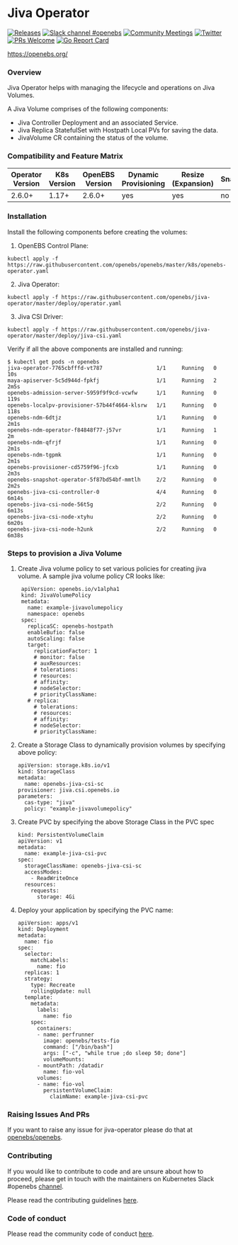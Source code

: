 # Jiva Operator

[![Releases](https://img.shields.io/github/release/openebs/openebs/all.svg?style=flat-square)](https://github.com/openebs/openebs/releases)
[![Slack channel #openebs](https://img.shields.io/badge/slack-openebs-brightgreen.svg?logo=slack)](https://kubernetes.slack.com/messages/openebs)
[![Community Meetings](https://img.shields.io/badge/Community-Meetings-blue)](https://hackmd.io/hiRcXyDTRVO2_Zs9fp0CAg)
[![Twitter](https://img.shields.io/twitter/follow/openebs.svg?style=social&label=Follow)](https://twitter.com/intent/follow?screen_name=openebs)
[![PRs Welcome](https://img.shields.io/badge/PRs-welcome-brightgreen.svg?style=flat-square)](https://github.com/openebs/openebs/blob/master/CONTRIBUTING.md)
[![Go Report Card](https://goreportcard.com/badge/github.com/openebs/jiva-csi)](https://goreportcard.com/report/github.com/openebs/jiva-operator)


https://openebs.org/

### Overview

Jiva Operator helps with managing the lifecycle and operations on Jiva Volumes.

A Jiva Volume comprises of the following components:

- Jiva Controller Deployment and an associated Service.
- Jiva Replica StatefulSet with Hostpath Local PVs for saving the data.
- JivaVolume CR containing the status of the volume.

### Compatibility and Feature Matrix

| Operator Version | K8s Version | OpenEBS Version | Dynamic Provisioning | Resize (Expansion) | Snapshots | Raw Block | AccessModes | Status |
| ---------------- | --------------- | ------------------- | --------------- | --------------------------- | ----------- | --------- | --------- | ---------- |
| 2.6.0+ |   1.17+   |   2.6.0+   |   yes   |    yes    |   no   |   yes   |   RWO   | alpha |

### Installation
Install the following components before creating the volumes:
1. OpenEBS Control Plane:
  ```
  kubectl apply -f https://raw.githubusercontent.com/openebs/openebs/master/k8s/openebs-operator.yaml
  ```
2. Jiva Operator:
  ```
  kubectl apply -f https://raw.githubusercontent.com/openebs/jiva-operator/master/deploy/operator.yaml
  ```
3. Jiva CSI Driver:
  ```
  kubectl apply -f https://raw.githubusercontent.com/openebs/jiva-operator/master/deploy/jiva-csi.yaml
  ```
Verify if all the above components are installed and running:
  ```
  $ kubectl get pods -n openebs
  jiva-operator-7765cbfffd-vt787                 1/1     Running   0          10s
  maya-apiserver-5c5d944d-fpkfj                  1/1     Running   2          2m5s
  openebs-admission-server-5959f9f9cd-vcwfw      1/1     Running   0          119s
  openebs-localpv-provisioner-57b44f4664-klsrw   1/1     Running   0          118s
  openebs-ndm-6dtjz                              1/1     Running   0          2m1s
  openebs-ndm-operator-f84848f77-j57vr           1/1     Running   1          2m
  openebs-ndm-qfrjf                              1/1     Running   0          2m1s
  openebs-ndm-tgpmk                              1/1     Running   0          2m1s
  openebs-provisioner-cd5759f96-jfcxb            1/1     Running   0          2m3s
  openebs-snapshot-operator-5f87bd54bf-mmtlh     2/2     Running   0          2m2s
  openebs-jiva-csi-controller-0                  4/4     Running   0          6m14s
  openebs-jiva-csi-node-56t5g                    2/2     Running   0          6m13s
  openebs-jiva-csi-node-xtyhu                    2/2     Running   0          6m20s
  openebs-jiva-csi-node-h2unk                    2/2     Running   0          6m38s
  ```
### Steps to provision a Jiva Volume

1. Create Jiva volume policy to set various policies for creating
   jiva volume.
   A sample jiva volume policy CR looks like:
   ```
    apiVersion: openebs.io/v1alpha1
    kind: JivaVolumePolicy
    metadata:
      name: example-jivavolumepolicy
      namespace: openebs
    spec:
      replicaSC: openebs-hostpath
      enableBufio: false
      autoScaling: false
      target:
        replicationFactor: 1
        # monitor: false
        # auxResources:
        # tolerations:
        # resources:
        # affinity:
        # nodeSelector:
        # priorityClassName:
      # replica:
        # tolerations:
        # resources:
        # affinity:
        # nodeSelector:
        # priorityClassName:
    ```
2. Create a Storage Class to dynamically provision volumes by specifying above policy:
   ```
   apiVersion: storage.k8s.io/v1
   kind: StorageClass
   metadata:
     name: openebs-jiva-csi-sc
   provisioner: jiva.csi.openebs.io
   parameters:
     cas-type: "jiva"
     policy: "example-jivavolumepolicy"
   ```
3. Create PVC by specifying the above Storage Class in the PVC spec
   ```
   kind: PersistentVolumeClaim
   apiVersion: v1
   metadata:
     name: example-jiva-csi-pvc
   spec:
     storageClassName: openebs-jiva-csi-sc
     accessModes:
       - ReadWriteOnce
     resources:
       requests:
         storage: 4Gi
   ```
4. Deploy your application by specifying the PVC name:
   ```
   apiVersion: apps/v1
   kind: Deployment
   metadata:
     name: fio
   spec:
     selector:
       matchLabels:
         name: fio
     replicas: 1
     strategy:
       type: Recreate
       rollingUpdate: null
     template:
       metadata:
         labels:
           name: fio
       spec:
         containers:
         - name: perfrunner
           image: openebs/tests-fio
           command: ["/bin/bash"]
           args: ["-c", "while true ;do sleep 50; done"]
           volumeMounts:
         - mountPath: /datadir
           name: fio-vol
         volumes:
         - name: fio-vol
           persistentVolumeClaim:
             claimName: example-jiva-csi-pvc
   ```
### Raising Issues And PRs

If you want to raise any issue for jiva-operator please do that at [openebs/openebs].

### Contributing

If you would like to contribute to code and are unsure about how to proceed,
please get in touch with the maintainers on Kubernetes Slack #openebs [channel].

Please read the contributing guidelines [here](./CONTRIBUTING.md).

### Code of conduct

Please read the community code of conduct [here](./CODE_OF_CONDUCT.md).

[Docker environment]: https://docs.docker.com/engine
[Go environment]: https://golang.org/doc/install
[openebs/openebs]: https://github.com/openebs/openebs
[channel]: https://kubernetes.slack.com/messages/openebs/
